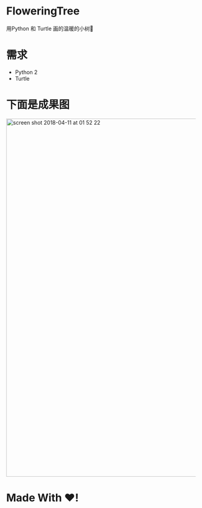 # FloweringTree
用Python 和 Turtle 画的温暖的小树🌲

# 需求
- Python 2
- Turtle

# 下面是成果图
<img width="952" alt="screen shot 2018-04-11 at 01 52 22" src="https://user-images.githubusercontent.com/17794470/38574389-486f79f4-3d2b-11e8-8dc9-bba0c61742c2.png">

# Made With ❤️!

